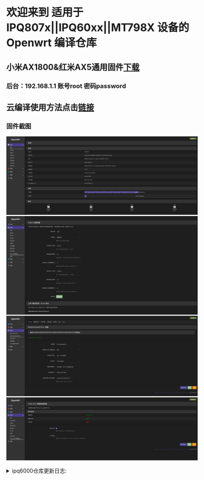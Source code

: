 # 欢迎来到 适用于 IPQ807x||IPQ60xx||MT798X 设备的 Openwrt 编译仓库

## 小米AX1800&红米AX5通用固件[下载](https://github.com/breeze303/Redmi-ax5/releases)
### 后台：192.168.1.1 账号root 密码password

## 云编译使用方法点击[链接](https://p3terx.com/archives/build-openwrt-with-github-actions.html)

### 固件截图

![png](./breeze/preview/1.png)
![png](./breeze/preview/2.png)
![png](./breeze/preview/3.png)
![png](./breeze/preview/4.png)

<details>
<summary>ipq6000仓库更新日志:</summary>
    
08.19更新日志:  
* ssr-plus更新到最新版。  
* 添加了自动重启app，定时重启能提高使用体验，  
* 去掉了turboacc中的bbr加速状态，kernel 4.4不支持bbr加速。  

08.24更新日志：  
* 解锁网易云音乐使用go版本，节约内存，  
* 修复turboacc开启dns缓存再关闭之后dns解析不正常的问题，  
* 加入nsscrypto模块，或许对于某些软件的加解密过程有些作用。  

09.20更新日志：  
* 插件更新。  
* 最大连接数增加到65535。  

09.23更新日志：  
* 同步上游最新更新。  
* cpu超频到1.8ghz。  

10.03更新日志：  
* 优化超频选项，根据跑分结果选定三档频率，1.0-1.4ghz。  
* 优化nss失效状态下的网络性能。  

10.14更新日志：  
* 源码还原部分默认设置。  
* 和目ax18固件精简版和完全版双版本更新。  
* 重构云编译脚本仓库，提升可读性。  
* 添加nss状态显示。  

10.16更新日志：  
* 更优雅的解决的端口回环设置失效的问题。  
* 简化云编译.config文件，方便二次修改。

10.20更新日志：  
* 梳理dnsmasq相关代码，修复bug。  
* 默认关闭“过滤ipv6 dns解析”。  
* openssl升级到q版本。  

11.11更新日志：  
* cpu频率开放更多挡位，0.8~1.8g。  
* 云编译添加红米ax6支持。

12.01更新日志：  
* 云编译添加了360t7设备支持。  
* 云编译添加了红米ax6000设备支持。  

12.25更新日志  
* 支持opkg在线安装软件。  
* 删除部分不必要改动。  
* luci package仓库更新。  

01.10更新日志  
* 请fork的ipq6000库的及时更新到r23.01.10版本。  
* r22.12.25存在几个有bug的阶段。

02.01更新日志：  
* 同步openwrt-19.07稳定分支代码。  
* 释放wifi部分的保留内存，可用内存增加51mb，现在开机约有140mb可用内存。  
* ipq6000仓库新增了wifi分支，恢复wifi并为和目ax18设备增加专门的bdf，效果有待测试。（该分支不包含.2提到的更新。）  
* 一些插件的更新。例如，修复msd_lite播放4k源丢包的问题。  
* 一些不重要的更新。例如，删除了1.8g这个虚假的频率。360v6现在恢复原本的qihoo_v6设备名称，uboot下刷机或者ssh下使用sysupgrade -F命令升级。  

02.14更新日志：  
* redmi_ax6改用patch的形式添加设备支持，不再需要手动维护。  
* ssr-plus插件，trojan增加支持识别链接是否允许 “allowInsecure”。（only ipq6000）  
* 原ipq6000仓库改名ipq6018并不再更新。新仓库依然叫ipq6000。  
* 更新GitHub Actions output函数。  

</details>
